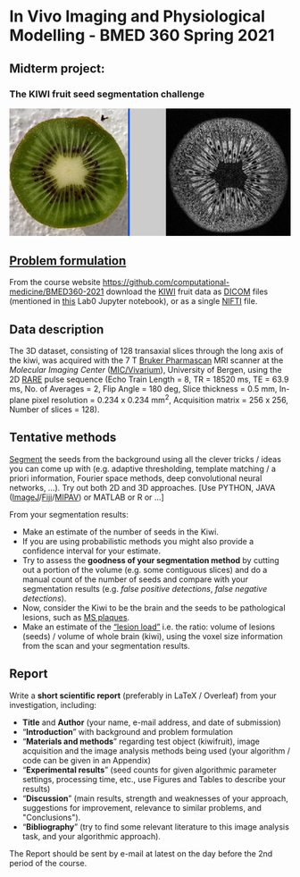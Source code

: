 # In Vivo Imaging and Physiological Modelling - BMED 360 Spring 2021


## Midterm project:

### The KIWI fruit seed segmentation challenge

![problem](./assets/photo_mri_kiwi_20050219.jpg)


## [Problem formulation](https://docs.google.com/presentation/d/1B_E-Pcwfvj3hgG2o02vsxmez_Bm6x72uI5tzIu0dymU/edit?usp=sharing)

From the course website [https://github\.com/computational\-medicine/BMED360\-2021](https://github.com/computational-medicine/BMED360-2021)
download the [KIWI](http://en.wikipedia.org/wiki/Kiwi_(fruit)) fruit data as [DICOM](https://www.dicomstandard.org) files (mentioned in [this](https://github.com/computational-medicine/BMED360-2021/tree/master/Lab0-beginners-guide/03-begin-image_processing_basics.ipynb) Lab0 Jupyter notebook), or as a single [NIFTI](https://github.com/computational-medicine/BMED360-2021/tree/master/midterm-project/data) file.

## Data description

The 3D dataset, consisting of 128 transaxial slices through the long axis of
the kiwi, was acquired with the 7 T [Bruker Pharmascan](https://www.bruker.com/en/products-and-solutions/preclinical-imaging/mri/pharmascan-new.html) MRI scanner at the *Molecular Imaging Center* ([MIC/Vivarium](https://wikihost.uib.no/mriwiki/index.php/Main_Page)), University of Bergen, using the 2D [RARE](http://www.mr-tip.com/serv1.php?type=seq&sub=12) pulse sequence
(Echo Train Length = 8, TR = 18520 ms, TE = 63.9 ms, No. of Averages = 2,
Flip Angle = 180 deg, Slice thickness = 0.5 mm, In-plane pixel resolution =
0.234 x 0.234 mm$^2$,  Acquisition matrix = 256 x 256, Number of slices = 128).

## Tentative methods
[Segment](https://en.wikipedia.org/wiki/Image_segmentation) the seeds from the background using all the clever tricks / ideas
you can come up with (e.g. adaptive thresholding, template matching /
a priori information, Fourier space methods, deep convolutional neural networks, …).
Try out both 2D and 3D approaches.   [Use PYTHON, JAVA ([ImageJ](https://imagej.net/Welcome)/[Fiji](https://imagej.net/Fiji)/[MIPAV](https://mipav.cit.nih.gov)) or MATLAB or R or  …]

From your segmentation results: 

- Make an estimate of the number of seeds in the Kiwi.
- If you are using probabilistic methods you might also provide a confidence interval for your estimate.
- Try to assess the **goodness of your segmentation method**  by cutting out a portion of the volume (e.g. some contiguous slices) and do a manual count of the number of seeds and compare with your segmentation results (e.g. *false positive detections*, *false negative detections*).
- Now, consider the Kiwi to be the brain and the seeds to be pathological lesions, such as [MS plaques](https://www.ncbi.nlm.nih.gov/pubmed/23084503). 
- Make an estimate of the [“lesion load”](https://journals.plos.org/plosone/article?id=10.1371/journal.pone.0120754) i.e. the ratio: volume of lesions (seeds) / volume of whole brain (kiwi), using the voxel size information from the scan and your segmentation results.


## Report
Write a **short scientific report** (preferably in LaTeX / Overleaf) from your investigation, including: 
- **Title** and **Author** (your name, e-mail address, and date of submission)
- “**Introduction**” with background and problem formulation
- “**Materials and methods**” regarding test object (kiwifruit), image acquisition and the image analysis methods being used (your algorithm / code can be given in an Appendix)
- “**Experimental results**” (seed counts for given algorithmic parameter settings, processing time, etc., use Figures and Tables to describe your results) 
- “**Discussion**” (main results, strength and weaknesses of your approach, suggestions for improvement, relevance to similar problems, and "Conclusions").
- “**Bibliography**” (try to find some relevant literature to this image analysis task, and your algorithmic approach). 
 
The Report should be sent by e-mail at latest on the day before the 2nd period of the course.


